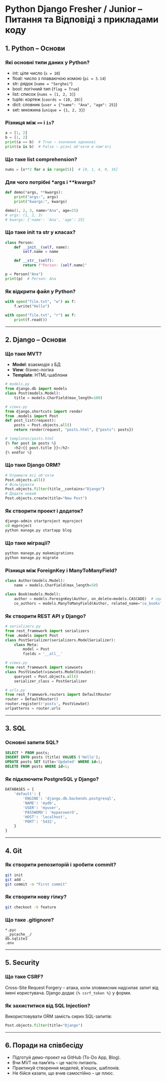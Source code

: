 
# Python Django Fresher / Junior – Питання та Відповіді з прикладами коду

## 1. Python – Основи

### Які основні типи даних у Python?
- int: ціле число (`x = 10`)
- float: число з плаваючою комою (`pi = 3.14`)
- str: рядок (`name = "Serghei"`)
- bool: логічний тип (`flag = True`)
- list: список (`nums = [1, 2, 3]`)
- tuple: кортеж (`coords = (10, 20)`)
- dict: словник (`user = {"name": "Ana", "age": 25}`)
- set: множина (`unique = {1, 2, 3}`)

### Різниця між `==` і `is`?
```python
a = [1, 2]
b = [1, 2]
print(a == b)  # True – значення однакові
print(a is b)  # False – різні об'єкти в пам'яті
```

### Що таке list comprehension?
```python
nums = [x**2 for x in range(5)]  # [0, 1, 4, 9, 16]
```

### Для чого потрібні *args і **kwargs?
```python
def demo(*args, **kwargs):
    print("args:", args)
    print("kwargs:", kwargs)

demo(1, 2, 3, name="Ana", age=25)
# args: (1, 2, 3)
# kwargs: {'name': 'Ana', 'age': 25}
```

### Що таке __init__ та __str__ у класах?
```python
class Person:
    def __init__(self, name):
        self.name = name

    def __str__(self):
        return f"Person: {self.name}"

p = Person("Ana")
print(p)  # Person: Ana
```

### Як відкрити файл у Python?
```python
with open("file.txt", "w") as f:
    f.write("Hello")

with open("file.txt", "r") as f:
    print(f.read())
```

---

## 2. Django – Основи

### Що таке MVT?
- **Model**: взаємодія з БД
- **View**: бізнес-логіка
- **Template**: HTML-шаблони
```python
# models.py
from django.db import models
class Post(models.Model):
    title = models.CharField(max_length=100)

# views.py
from django.shortcuts import render
from .models import Post
def post_list(request):
    posts = Post.objects.all()
    return render(request, "posts.html", {"posts": posts})

# templates/posts.html
{% for post in posts %}
    <h2>{{ post.title }}</h2>
{% endfor %}
```

### Що таке Django ORM?
```python
# Отримати всі об'єкти
Post.objects.all()
# Фільтрувати
Post.objects.filter(title__contains="Django")
# Додати новий
Post.objects.create(title="New Post")
```

### Як створити проект і додаток?
```bash
django-admin startproject myproject
cd myproject
python manage.py startapp blog
```

### Що таке міграції?
```bash
python manage.py makemigrations
python manage.py migrate
```

### Різниця між ForeignKey і ManyToManyField?
```python
class Author(models.Model):
    name = models.CharField(max_length=50)

class Book(models.Model):
    author = models.ForeignKey(Author, on_delete=models.CASCADE)  # один-до-багатьох
    co_authors = models.ManyToManyField(Author, related_name="co_books")  # багато-до-багатьох
```

### Як створити REST API у Django?
```python
# serializers.py
from rest_framework import serializers
from .models import Post
class PostSerializer(serializers.ModelSerializer):
    class Meta:
        model = Post
        fields = '__all__'

# views.py
from rest_framework import viewsets
class PostViewSet(viewsets.ModelViewSet):
    queryset = Post.objects.all()
    serializer_class = PostSerializer

# urls.py
from rest_framework.routers import DefaultRouter
router = DefaultRouter()
router.register(r'posts', PostViewSet)
urlpatterns = router.urls
```

---

## 3. SQL

### Основні запити SQL?
```sql
SELECT * FROM posts;
INSERT INTO posts (title) VALUES ('Hello');
UPDATE posts SET title='Updated' WHERE id=1;
DELETE FROM posts WHERE id=1;
```

### Як підключити PostgreSQL у Django?
```python
DATABASES = {
    'default': {
        'ENGINE': 'django.db.backends.postgresql',
        'NAME': 'mydb',
        'USER': 'myuser',
        'PASSWORD': 'mypassword',
        'HOST': 'localhost',
        'PORT': '5432',
    }
}
```

---

## 4. Git

### Як створити репозиторій і зробити commit?
```bash
git init
git add .
git commit -m "First commit"
```

### Як створити нову гілку?
```bash
git checkout -b feature
```

### Що таке .gitignore?
```gitignore
*.pyc
__pycache__/
db.sqlite3
.env
```

---

## 5. Security

### Що таке CSRF?
Cross-Site Request Forgery – атака, коли зловмисник надсилає запит від імені користувача. Django додає `{% csrf_token %}` у форми.

### Як захиститися від SQL Injection?
Використовувати ORM замість сирих SQL-запитів:
```python
Post.objects.filter(title="Django")
```

---

## 6. Поради на співбесіду

- Підготуй демо-проект на GitHub (To-Do App, Blog).
- Вчи MVT на пам’ять – це часто питають.
- Практикуй створення моделей, в’юшок, шаблонів.
- Не бійся казати, що вчив самостійно – це плюс.
